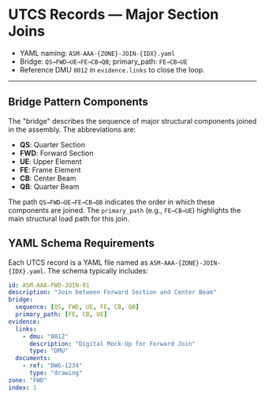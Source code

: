 # UTCS Records — Major Section Joins
- YAML naming: `ASM-AAA-{ZONE}-JOIN-{IDX}.yaml`
- Bridge: `QS→FWD→UE→FE→CB→QB`; primary_path: `FE→CB→UE`
- Reference DMU `0012` in `evidence.links` to close the loop.

---

## Bridge Pattern Components

The "bridge" describes the sequence of major structural components joined in the assembly. The abbreviations are:

- **QS**: Quarter Section
- **FWD**: Forward Section
- **UE**: Upper Element
- **FE**: Frame Element
- **CB**: Center Beam
- **QB**: Quarter Beam

The path `QS→FWD→UE→FE→CB→QB` indicates the order in which these components are joined. The `primary_path` (e.g., `FE→CB→UE`) highlights the main structural load path for this join.

## YAML Schema Requirements

Each UTCS record is a YAML file named as `ASM-AAA-{ZONE}-JOIN-{IDX}.yaml`. The schema typically includes:

```yaml
id: ASM-AAA-FWD-JOIN-01
description: "Join between Forward Section and Center Beam"
bridge:
  sequence: [QS, FWD, UE, FE, CB, QB]
  primary_path: [FE, CB, UE]
evidence:
  links:
    - dmu: "0012"
      description: "Digital Mock-Up for Forward Join"
      type: "DMU"
  documents:
    - ref: "DWG-1234"
      type: "drawing"
zone: "FWD"
index: 1
